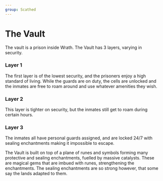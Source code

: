 ```yaml
---
group: Scathed
---
```

# The Vault

The vault is a prison inside Wrath. The Vault has 3 layers, varying in security. 

### Layer 1

The first layer is of the lowest security, and the prisoners enjoy a high standard of living. While the guards are on duty, the cells are unlocked and the inmates are free to roam around and use whatever amenities they wish.

### Layer 2

This layer is tighter on security, but the inmates still get to roam during certain hours. 

### Layer 3

The inmates all have personal guards assigned, and are locked 24/7 with sealing enchantments making it impossible to escape.

The Vault is built on top of a plane of runes and symbols forming many protective and sealing enchantments, fuelled by massive catalysts. These are magical gems that are imbued with runes, strengthening the enchantments. The sealing enchantments are so strong however, that some say the lands adapted to them. 
